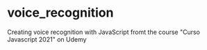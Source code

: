 # voice_recognition
Creating voice recognition with JavaScript fromt the course "Curso Javascript 2021" on Udemy

